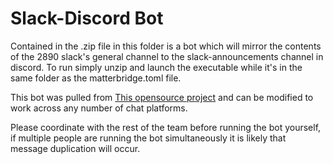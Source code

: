 # Slack-Discord Bot
Contained in the .zip file in this folder is a bot which will mirror the contents of the 2890 slack's general channel to the slack-announcements channel in discord.  To run simply unzip and launch the executable while it's in the same folder as the matterbridge.toml file.

This bot was pulled from [This opensource project](https://github.com/42wim/matterbridge) and can be modified to work across any number of chat platforms.

Please coordinate with the rest of the team before running the bot yourself, if multiple people are running the bot simultaneously it is likely that message duplication will occur.
